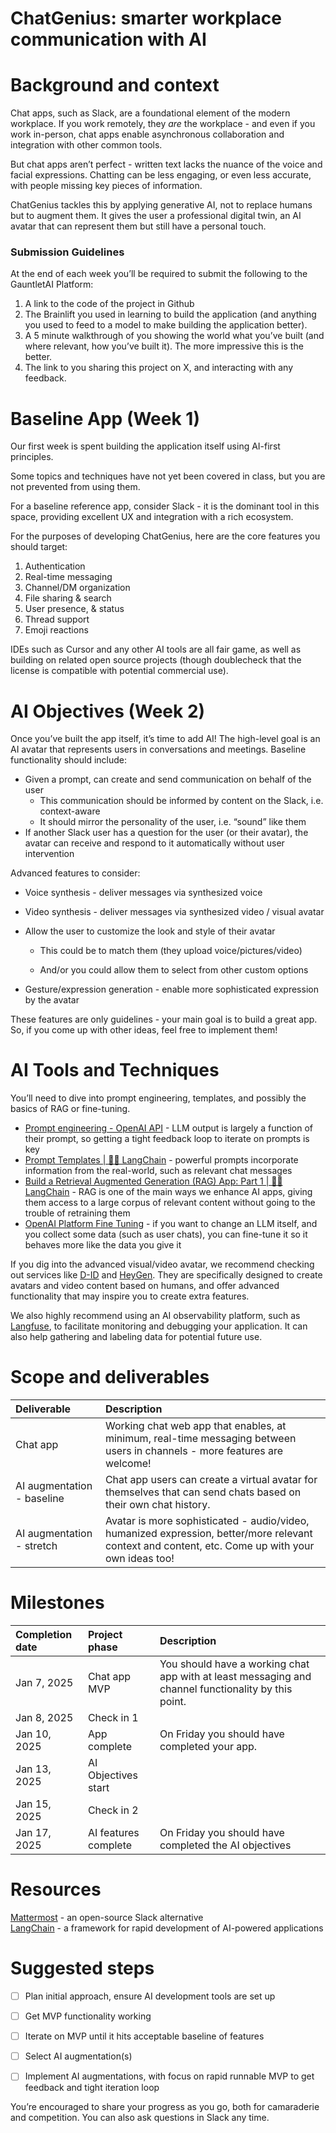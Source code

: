 # ChatGenius: smarter workplace communication with AI

# Background and context

Chat apps, such as Slack, are a foundational element of the modern workplace. If you work remotely, they _are_ the workplace \- and even if you work in-person, chat apps enable asynchronous collaboration and integration with other common tools.

But chat apps aren’t perfect \- written text lacks the nuance of the voice and facial expressions. Chatting can be less engaging, or even less accurate, with people missing key pieces of information.

ChatGenius tackles this by applying generative AI, not to replace humans but to augment them. It gives the user a professional digital twin, an AI avatar that can represent them but still have a personal touch.

### Submission Guidelines

At the end of each week you’ll be required to submit the following to the GauntletAI Platform:

1. A link to the code of the project in Github
2. The Brainlift you used in learning to build the application (and anything you used to feed to a model to make building the application better).
3. A 5 minute walkthrough of you showing the world what you’ve built (and where relevant, how you’ve built it). The more impressive this is the better.
4. The link to you sharing this project on X, and interacting with any feedback.

# Baseline App (Week 1\)

Our first week is spent building the application itself using AI-first principles.

Some topics and techniques have not yet been covered in class, but you are not prevented from using them.

For a baseline reference app, consider Slack \- it is the dominant tool in this space, providing excellent UX and integration with a rich ecosystem.

For the purposes of developing ChatGenius, here are the core features you should target:

1. Authentication
2. Real-time messaging
3. Channel/DM organization
4. File sharing & search
5. User presence, & status
6. Thread support
7. Emoji reactions

IDEs such as Cursor and any other AI tools are all fair game, as well as building on related open source projects (though doublecheck that the license is compatible with potential commercial use).

# AI Objectives (Week 2\)

Once you’ve built the app itself, it’s time to add AI\! The high-level goal is an AI avatar that represents users in conversations and meetings. Baseline functionality should include:

- Given a prompt, can create and send communication on behalf of the user
  - This communication should be informed by content on the Slack, i.e. context-aware
  - It should mirror the personality of the user, i.e. “sound” like them
- If another Slack user has a question for the user (or their avatar), the avatar can receive and respond to it automatically without user intervention

Advanced features to consider:

- Voice synthesis \- deliver messages via synthesized voice

- Video synthesis \- deliver messages via synthesized video / visual avatar

- Allow the user to customize the look and style of their avatar

  - This could be to match them (they upload voice/pictures/video)

  - And/or you could allow them to select from other custom options

- Gesture/expression generation \- enable more sophisticated expression by the avatar

These features are only guidelines \- your main goal is to build a great app. So, if you come up with other ideas, feel free to implement them\!

# AI Tools and Techniques

You’ll need to dive into prompt engineering, templates, and possibly the basics of RAG or fine-tuning.

- [Prompt engineering \- OpenAI API](https://platform.openai.com/docs/guides/prompt-engineering) \- LLM output is largely a function of their prompt, so getting a tight feedback loop to iterate on prompts is key
- [Prompt Templates | 🦜️🔗 LangChain](https://python.langchain.com/docs/concepts/prompt_templates/) \- powerful prompts incorporate information from the real-world, such as relevant chat messages
- [Build a Retrieval Augmented Generation (RAG) App: Part 1 | 🦜️🔗 LangChain](https://python.langchain.com/docs/tutorials/rag/) \- RAG is one of the main ways we enhance AI apps, giving them access to a large corpus of relevant content without going to the trouble of retraining them
- [OpenAI Platform Fine Tuning](https://platform.openai.com/docs/guides/fine-tuning) \- if you want to change an LLM itself, and you collect some data (such as user chats), you can fine-tune it so it behaves more like the data you give it

If you dig into the advanced visual/video avatar, we recommend checking out services like [D-ID](https://www.d-id.com/) and [HeyGen](https://www.heygen.com/). They are specifically designed to create avatars and video content based on humans, and offer advanced functionality that may inspire you to create extra features.

We also highly recommend using an AI observability platform, such as [Langfuse](https://langfuse.com/), to facilitate monitoring and debugging your application. It can also help gathering and labeling data for potential future use.

# Scope and deliverables

| Deliverable                 | Description                                                                                                                                         |
| :-------------------------- | :-------------------------------------------------------------------------------------------------------------------------------------------------- |
| Chat app                    | Working chat web app that enables, at minimum, real-time messaging between users in channels \- more features are welcome\!                         |
| AI augmentation \- baseline | Chat app users can create a virtual avatar for themselves that can send chats based on their own chat history.                                      |
| AI augmentation \- stretch  | Avatar is more sophisticated \- audio/video, humanized expression, better/more relevant context and content, etc. Come up with your own ideas too\! |

# Milestones

| Completion date | Project phase        | Description                                                                                         |
| :-------------- | :------------------- | :-------------------------------------------------------------------------------------------------- |
| Jan 7, 2025     | Chat app MVP         | You should have a working chat app with at least messaging and channel functionality by this point. |
| Jan 8, 2025     | Check in 1           |                                                                                                     |
| Jan 10, 2025    | App complete         | On Friday you should have completed your app.                                                       |
| Jan 13, 2025    | AI Objectives start  |                                                                                                     |
| Jan 15, 2025    | Check in 2           |                                                                                                     |
| Jan 17, 2025    | AI features complete | On Friday you should have completed the AI objectives                                               |

# Resources

[Mattermost](https://github.com/mattermost/mattermost) \- an open-source Slack alternative  
[LangChain](https://www.langchain.com/) \- a framework for rapid development of AI-powered applications

# Suggested steps

- [ ] Plan initial approach, ensure AI development tools are set up

- [ ] Get MVP functionality working

- [ ] Iterate on MVP until it hits acceptable baseline of features

- [ ] Select AI augmentation(s)

- [ ] Implement AI augmentations, with focus on rapid runnable MVP to get feedback and tight iteration loop

You’re encouraged to share your progress as you go, both for camaraderie and competition. You can also ask questions in Slack any time.
